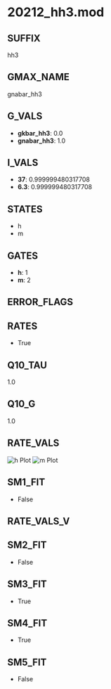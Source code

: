 # 20212_hh3.mod

## SUFFIX

hh3

## GMAX_NAME

gnabar_hh3

## G_VALS

- **gkbar_hh3**: 0.0
- **gnabar_hh3**: 1.0

## I_VALS

- **37**: 0.999999480317708
- **6.3**: 0.999999480317708

## STATES

- h
- m

## GATES

- **h**: 1
- **m**: 2

## ERROR_FLAGS


## RATES

- True

## Q10_TAU

1.0

## Q10_G

1.0

## RATE_VALS

![h Plot](/Users/pbozelos/Dropbox/icg-Chai-Panos/supermodels/output_markdown_files/Na/20212_hh3.mod/images/h.png)
![m Plot](/Users/pbozelos/Dropbox/icg-Chai-Panos/supermodels/output_markdown_files/Na/20212_hh3.mod/images/m.png)

## SM1_FIT

- False

## RATE_VALS_V

## SM2_FIT

- False

## SM3_FIT

- True

## SM4_FIT

- True

## SM5_FIT

- False

